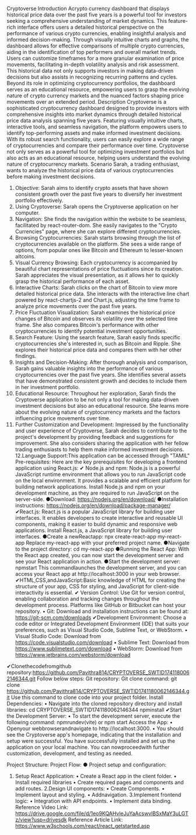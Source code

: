 Cryptoverse
 Introduction
 Acrypto currency dashboard that displays historical price data over the past five years is a
 powerful tool for investors seeking a comprehensive understanding of market dynamics.
 This feature-rich interface offers users a detailed historical perspective on the performance
 of various crypto currencies, enabling insightful analysis and informed decision-making.
 Through visually intuitive charts and graphs, the dashboard allows for effective
 comparisons of multiple crypto currencies, aiding in the identification of top performers and
 overall market trends. Users can customize timeframes for a more granular examination of
 price movements, facilitating in-depth volatility analysis and risk assessment. This historical
 data not only supports investors in making data-driven decisions but also assists in
 recognizing recurring patterns and cycles. Beyond its role in optimizing cryptocurrency
 portfolios, the dashboard serves as an educational resource, empowering users to grasp the
 evolving nature of crypto currency markets and the nuanced factors shaping price
 movements over an extended period.
 Description
 Cryptoverse is a sophisticated cryptocurrency dashboard designed to provide investors with
 comprehensive insights into market dynamics through detailed historical price data analysis
 spanning five years. Featuring visually intuitive charts, interactive tools, and seamless
 navigation, the platform empowers users to identify top-performing assets and make
 informed investment decisions. With its robust search functionality, users can easily explore
 a wide range of cryptocurrencies and compare their performance over time. Cryptoverse not
 only serves as a powerful tool for optimizing investment portfolios but also acts as an
 educational resource, helping users understand the evolving nature of cryptocurrency
 markets.
 Scenario
 Sarah, a trading enthusiast, wants to analyze the historical price data of various
 cryptocurrencies before making investment decisions.
 1. Objective: Sarah aims to identify crypto assets that have shown consistent growth over
 the past five years to diversify her investment portfolio effectively.
 2. Using Cryptoverse: Sarah opens the Cryptoverse application on her computer.
 3. Navigation: She finds the navigation within the website to be seamless, facilitated by
 react-router-dom. She easily navigates to the "Crypto Currencies" page, where she can
 explore different cryptocurrencies.
4. Browsing Cryptocurrencies: Sarah starts browsing through the list of cryptocurrencies
 available on the platform. She sees a wide range of options, from popular ones like Bitcoin
 and Ethereum to lesser-known altcoins.
 5. Visual Currency Browsing: Each cryptocurrency is accompanied by beautiful chart
 representations of price fluctuations since its creation. Sarah appreciates the visual
 presentation, as it allows her to quickly grasp the historical performance of each asset.
 6. Interactive Charts: Sarah clicks on the chart of Bitcoin to view more detailed historical
 price data. She interacts with the interactive line chart powered by react-chartjs-2 and
 Chart.js, adjusting the time frame to analyze price movements over the past five years.
 7. Price Fluctuation Visualization: Sarah examines the historical price changes of Bitcoin
 and observes its volatility over the selected time frame. She also compares Bitcoin's
 performance with other cryptocurrencies to identify potential investment opportunities.
 8. Search Feature: Using the search feature, Sarah easily finds specific cryptocurrencies
 she's interested in, such as Bitcoin and Ripple. She explores their historical price data and
 compares them with her other findings.
 9. Insights and Decision-Making: After thorough analysis and comparison, Sarah gains
 valuable insights into the performance of various cryptocurrencies over the past five years.
 She identifies several assets that have demonstrated consistent growth and decides to
 include them in her investment portfolio.
 10. Educational Resource: Throughout her exploration, Sarah finds the Cryptoverse
 application to be not only a tool for making data-driven investment decisions but also an
 educational resource. She learns more about the evolving nature of cryptocurrency markets
 and the factors influencing price movements over time.
 11. Further Customization and Development: Impressed by the functionality and user
 experience of Cryptoverse, Sarah decides to contribute to the project's development by
 providing feedback and suggestions for improvement. She also considers sharing the
 application with her fellow trading enthusiasts to help them make informed investment
 decisions.
 12.Language Support:This application can be accessed through "TAMIL"
 Pre-requisites:
Here are the key prerequisites for developing a frontend application using
 React.js: ✔ Node.js and npm:
 Node.js is a powerful JavaScript runtime environment that allows you
 to run JavaScript code on the local environment. It provides a scalable and
 efficient platform for building network applications.
 Install Node.js and npm on your development machine, as they are required
 to run JavaScript on the server-side.
 ●Download: https://nodejs.org/en/download/
 ●Installation instructions: https://nodejs.org/en/download/package-manager/
 ✔React.js:
 React.js is a popular JavaScript library for building user interfaces. It
 enables developers to create interactive and reusable UI components,
 making it easier to build dynamic and responsive web applications.
 Install React.js, a JavaScript library for building user interfaces.
 ●Create a newReactapp:
 npx create-react-app my-react-app
 Replace my-react-app with your preferred project name.
 ●Navigate to the project directory:
 cd my-react-app
 ●Running the React App:
 With the React app created, you can now start the development server
 and see your React application in action.
 ●Start the development server:
 npmstart
 This commandlaunches the development server, and you can
 access your React app at http://localhost:3000 in your web
 browser.
 ✔HTML,CSS,andJavaScript:Basic knowledge of HTML for creating the
 structure of your app, CSS for styling, and JavaScript for client-side interactivity
 is essential.
✔ Version Control: Use Git for version control, enabling collaboration and
 tracking changes throughout the development process. Platforms like GitHub
 or Bitbucket can host your repository.
 • Git: Download and installation instructions can be found at:
 https://git-scm.com/downloads
 ✔Development Environment: Choose a code editor or Integrated Development
 Environment (IDE) that suits your preferences, such as Visual Studio Code,
 Sublime Text, or WebStorm.
 • Visual Studio Code: Download from
 https://code.visualstudio.com/download • Sublime Text: Download
 from https://www.sublimetext.com/download
 • WebStorm: Download from https://www.jetbrains.com/webstorm/download
 
 ✔Clonethecodefromgithub repository:https://github.com/Pavithra814/CRYPTOVERSE_SWTID1741180062146344.git
 Follow below steps:
 Git repository:
 Git clone command: git clone
 https://github.com/Pavithra814/CRYPTOVERSE_SWTID1741180062146344.git Use this command to
 clone code into your project folder.
 Install Dependencies:
 • Navigate into the cloned repository directory and install libraries:
 cd CRYPTOVERSE_SWTID1741180062146344
 npminstall
 ✔Start the Development Server:
 • To start the development server, execute the following command:
 npmrundev(vite) or npm start
Access the App:
 • Openyour webbrowserandnavigate to http://localhost:3000.
 • You should see the Cryptoverse app's homepage, indicating that the
 installation and setup were successful.
 You have successfully installed and set up the application on your local machine.
 You can nowproceedwith further customization, development, and testing as
 needed.

Project Structure:
Project Flow:
 ● Project setup and configuration:
 1. Setup React Application:
 • Create a React app in the client folder.
 • Install required libraries
 • Create required pages and components and add routes.
 2.Design UI components:
 • Create Components.
 • Implement layout and styling.
 • Addnavigation.
 3.Implement frontend logic:
 • Integration with API endpoints.
 • Implement data binding.
 Reference Video Link:
 https://drive.google.com/file/d/1eo9KQAHvleJuYaAcswvlBSxMaY3uLGTz/view?usp=drivesdk
 Reference Article Link:
 https://www.w3schools.com/react/react_getstarted.asp
 


 


 
